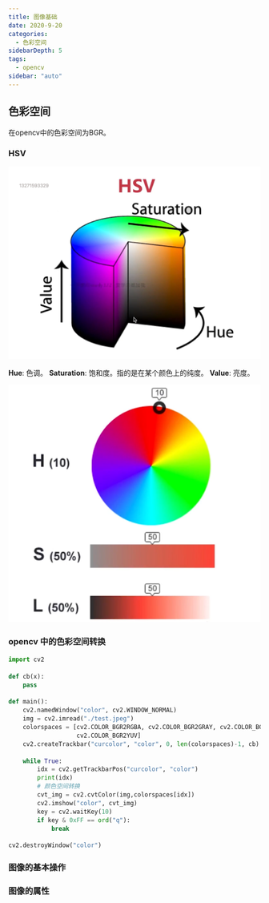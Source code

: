 ```yaml
---
title: 图像基础
date: 2020-9-20
categories:
  - 色彩空间
sidebarDepth: 5
tags:
  - opencv
sidebar: "auto"
---
```


## 色彩空间
在opencv中的色彩空间为BGR。

### HSV

![](./opencv/01.png)

**Hue**: 色调。
**Saturation**: 饱和度。指的是在某个颜色上的纯度。
**Value**: 亮度。

![](./opencv/02.png)

### opencv 中的色彩空间转换

``` py
import cv2

def cb(x):
    pass

def main():
    cv2.namedWindow("color", cv2.WINDOW_NORMAL)
    img = cv2.imread("./test.jpeg")
    colorspaces = [cv2.COLOR_BGR2RGBA, cv2.COLOR_BGR2GRAY, cv2.COLOR_BGR2RGBA, cv2.COLOR_BGR2HSV_FULL,
                   cv2.COLOR_BGR2YUV]
    cv2.createTrackbar("curcolor", "color", 0, len(colorspaces)-1, cb)

    while True:
        idx = cv2.getTrackbarPos("curcolor", "color")
        print(idx)
        # 颜色空间转换
        cvt_img = cv2.cvtColor(img,colorspaces[idx])
        cv2.imshow("color", cvt_img)
        key = cv2.waitKey(10)
        if key & 0xFF == ord("q"):
            break

cv2.destroyWindow("color")

```

### 图像的基本操作
### 图像的属性  


